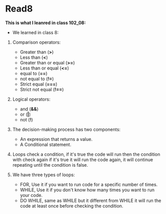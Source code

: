 # Read8

**This is what I leanred in class 102_08:**


* We learned in class 8:

1. Comparison operators:
    * Greater than (**>**)
    * Less than (**<**)
    * Greater than or equal (**>=**)
    * Less than or equal (**<=**)
    * equal to (**==**)
    * not equal to (**!=**)
    * Strict equal (**===**)
    * Strict not equal (**!==**)

2. Logical operators:
    * and (**&&**)
    * or (**|**)
    * not (**!**)

3. The decision-making process has two components:
    * An expression that returns a value.
    * A Conditional statement.

4. Loops check a condition, if it's true the code will run then the condition with check again if it's true it will run the code again, it will continue repeating until the condition is false.

5. We have three types of loops:
    * FOR, Use it if you want to run code for a specific number of times.
    * WHILE, Use it if you don't know how many   times you want to run your code.
    * DO WHILE, same as WHILE but it different from WHILE it will run the code at least once before checking the condition.
